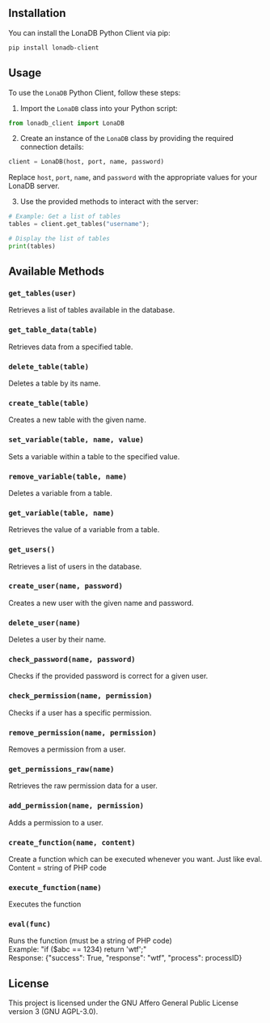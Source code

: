 ## Installation

You can install the LonaDB Python Client via pip:

```bash
pip install lonadb-client
```

## Usage

To use the `LonaDB` Python Client, follow these steps:

1. Import the `LonaDB` class into your Python script:

```python
from lonadb_client import LonaDB
```

2. Create an instance of the `LonaDB` class by providing the required connection details:

```python
client = LonaDB(host, port, name, password)
```

Replace `host`, `port`, `name`, and `password` with the appropriate values for your LonaDB server.

3. Use the provided methods to interact with the server:

```python
# Example: Get a list of tables
tables = client.get_tables("username");

# Display the list of tables
print(tables)
```

## Available Methods

### `get_tables(user)`

Retrieves a list of tables available in the database.

### `get_table_data(table)`

Retrieves data from a specified table.

### `delete_table(table)`

Deletes a table by its name.

### `create_table(table)`

Creates a new table with the given name.

### `set_variable(table, name, value)`

Sets a variable within a table to the specified value.

### `remove_variable(table, name)`

Deletes a variable from a table.

### `get_variable(table, name)`

Retrieves the value of a variable from a table.

### `get_users()`

Retrieves a list of users in the database.

### `create_user(name, password)`

Creates a new user with the given name and password.

### `delete_user(name)`

Deletes a user by their name.

### `check_password(name, password)`

Checks if the provided password is correct for a given user.

### `check_permission(name, permission)`

Checks if a user has a specific permission.

### `remove_permission(name, permission)`

Removes a permission from a user.

### `get_permissions_raw(name)`

Retrieves the raw permission data for a user.

### `add_permission(name, permission)`

Adds a permission to a user.

### `create_function(name, content)`

Create a function which can be executed whenever you want. Just like eval.
Content = string of PHP code

### `execute_function(name)`

Executes the function

### `eval(func)`

Runs the function (must be a string of PHP code) <br/>
Example: "if ($abc == 1234) return 'wtf';" <br/>
Response: {"success": True, "response": "wtf", "process": processID}

## License

This project is licensed under the GNU Affero General Public License version 3 (GNU AGPL-3.0).